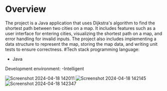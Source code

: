 # Overview
The project is a Java application that uses Dijkstra's algorithm to find the shortest path between two cities on a map. It includes features such as a user interface for entering cities, visualizing the shortest path on a map, and error handling for invalid inputs. The project also includes implementing a data structure to represent the map, storing the map data, and writing unit tests to ensure correctness.
 #Tech stack
programming language:
- Java

Development environment:
  -Intelligent

  ![Screenshot 2024-04-18 142011](https://github.com/Mohammad-Zaben/Gaza-Map/assets/141401082/0ed0c7e1-fd48-4f4d-9ee4-f94e63a97c48)
![Screenshot 2024-04-18 142145](https://github.com/Mohammad-Zaben/Gaza-Map/assets/141401082/03dc5b30-4269-4a23-b006-5e584a229044)
![Screenshot 2024-04-18 142347](https://github.com/Mohammad-Zaben/Gaza-Map/assets/141401082/c03e842e-1a07-4ddd-bb43-0a4cd6ac2641)
